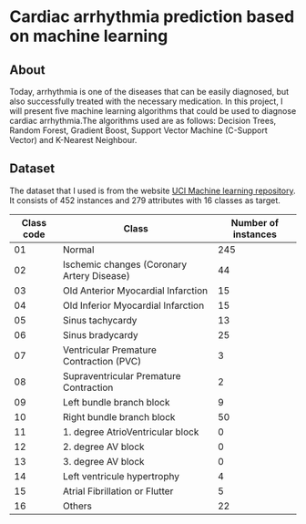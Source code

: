 # Cardiac arrhythmia prediction based on machine learning

## About

Today, arrhythmia is one of the diseases that can be easily diagnosed, but also successfully treated with the necessary medication. In this project, I will present five machine learning algorithms that could be used to diagnose cardiac arrhythmia.The algorithms used are as follows: Decision Trees, Random Forest, Gradient Boost, Support Vector Machine (C-Support Vector) and K-Nearest Neighbour.

## Dataset
The dataset that I used is from the website [UCI Machine learning repository](https://archive.ics.uci.edu/ml/datasets/arrhythmia). It consists of 452 instances and 279 attributes with 16 classes as target.

| Class code | Class                                      | Number of instances |
|---------|--------------------------------------------|---------------------|
| 01 | Normal	| 245  |
| 02 | Ischemic changes (Coronary Artery Disease) | 44 |
| 03 | Old Anterior Myocardial Infarction | 15 |
| 04 | Old Inferior Myocardial Infarction | 15 |
| 05 | Sinus tachycardy| 13 |
| 06 | Sinus bradycardy| 25  |
| 07 | Ventricular Premature Contraction (PVC) | 3 |
| 08 | Supraventricular Premature Contraction | 2  |
| 09 | Left bundle branch block  | 9  |
| 10 | Right bundle branch block | 50 |
| 11 | 1. degree AtrioVentricular block | 0 |
| 12 | 2. degree AV block | 0 |
| 13 | 3. degree AV block | 0 |
| 14 | Left ventricule hypertrophy | 4 |
| 15 | Atrial Fibrillation or Flutter | 5 |
| 16 | Others	| 22 |